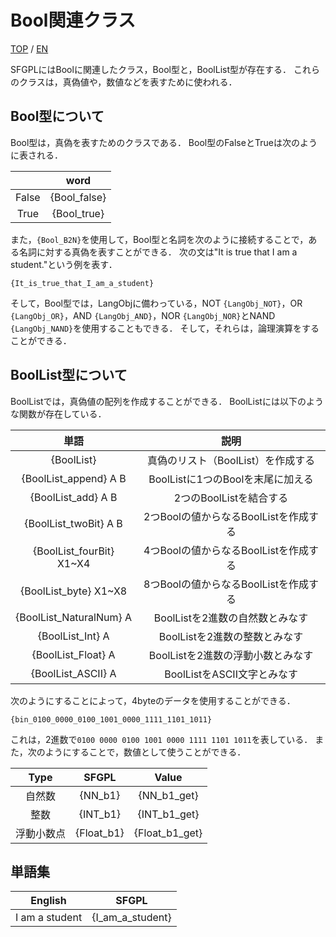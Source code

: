 # Bool関連クラス

[TOP](../../readme.md)
/
[EN](../en/Bool.md)

SFGPLにはBoolに関連したクラス，Bool型と，BoolList型が存在する．
これらのクラスは，真偽値や，数値などを表すために使われる．

## Bool型について

Bool型は，真偽を表すためのクラスである．
Bool型のFalseとTrueは次のように表される．

||word|
|:-:|:-:|
|False|{Bool_false}|
|True|{Bool_true}|

また，```{Bool_B2N}```を使用して，Bool型と名詞を次のように接続することで，ある名詞に対する真偽を表すことができる．
次の文は"It is true that I am a student."という例を表す．

```SFGPL
{It_is_true_that_I_am_a_student}
```

そして，Bool型では，LangObjに備わっている，NOT ```{LangObj_NOT}```，OR ```{LangObj_OR}```，AND ```{LangObj_AND}```，NOR ```{LangObj_NOR}```とNAND ```{LangObj_NAND}```を使用することもできる．
そして，それらは，論理演算をすることができる．

## BoolList型について

BoolListでは，真偽値の配列を作成することができる．
BoolListには以下のような関数が存在している．

|単語|説明|
|:-:|:-:|
|{BoolList}|真偽のリスト（BoolList）を作成する|
|{BoolList_append} A B|BoolListに1つのBoolを末尾に加える|
|{BoolList_add} A B|2つのBoolListを結合する|
|{BoolList_twoBit} A B|2つBoolの値からなるBoolListを作成する|
|{BoolList_fourBit} X1~X4|4つBoolの値からなるBoolListを作成する|
|{BoolList_byte} X1~X8|8つBoolの値からなるBoolListを作成する|
|{BoolList_NaturalNum} A|BoolListを2進数の自然数とみなす|
|{BoolList_Int} A|BoolListを2進数の整数とみなす|
|{BoolList_Float} A|BoolListを2進数の浮動小数とみなす|
|{BoolList_ASCII} A|BoolListをASCII文字とみなす|

次のようにすることによって，4byteのデータを使用することができる．

```SFGPL
{bin_0100_0000_0100_1001_0000_1111_1101_1011}
```

これは，2進数で```0100 0000 0100 1001 0000 1111 1101 1011```を表している．
また，次のようにすることで，数値として使うことができる．

|Type|SFGPL|Value|
|:-:|:-:|:-:|
|自然数|{NN_b1}|{NN_b1_get}|
|整数|{INT_b1}|{INT_b1_get}|
|浮動小数点|{Float_b1}|{Float_b1_get}|

## 単語集

|English|SFGPL|
|:-:|:-:|
|I am a student|{I_am_a_student}|
